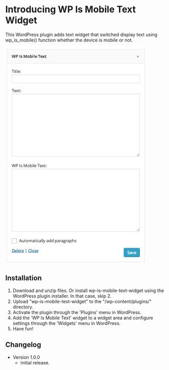 # Introducing WP Is Mobile Text Widget

This WordPress plugin adds text widget that switched display text using wp_is_mobile() function whether the device is mobile or not.

<img src="screenshot-1.png">

## Installation

1. Download and unzip files. Or install wp-is-mobile-text-widget using the WordPress plugin installer. In that case, skip 2.
2. Upload "wp-is-mobile-text-widget" to the "/wp-content/plugins/" directory.
3. Activate the plugin through the 'Plugins' menu in WordPress.
4. Add the 'WP Is Mobile Text' widget to a widget area and configure settings through the 'Widgets' menu in WordPress.
5. Have fun!

## Changelog

* Version 1.0.0
	* initial release.
